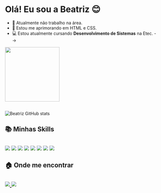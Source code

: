 ### <h1>Olá! Eu sou a Beatriz 😊

- 💽 Atualmente não trabalho na área.
- 🌱 Estou me aprimorando em HTML e CSS.
- 💻 Estou atualmente cursando <b>Desenvolvimento de Sistemas</b> na Etec.
-->
<img align="center" height="180" widht="190" src="https://imgs.search.brave.com/RpCxKtQ7_bTlFwUEXXF9Z2ltLyIilcdLdk0dFakVLDs/rs:fit:736:736:1/g:ce/aHR0cHM6Ly9pLnBp/bmltZy5jb20vb3Jp/Z2luYWxzL2U0Lzcy/Lzg1L2U0NzI4NTdj/ZmZhN2E3MmY4ZThj/NTM5NjBhMjRmYmFm/LmpwZw">
  
<br>![Beatriz GitHub stats](https://github-readme-stats.vercel.app/api?username=BeatrizAngelis&show_icons=true&theme=radical)

<h2>📚 Minhas Skills<h2>
<div style="display:inline_block">
  <img src="https://img.shields.io/badge/HTML5-E34F26?style=for-the-badge&logo=html5&logoColor=white">
  <img src="https://img.shields.io/badge/CSS3-1572B6?style=for-the-badge&logo=css3&logoColor=white">
  <img src="https://img.shields.io/badge/C%23-239120?style=for-the-badge&logo=c-sharp&logoColor=white">
  <img src="https://img.shields.io/badge/Notion-000000?style=for-the-badge&logo=notion&logoColor=white">
  <img src="https://img.shields.io/badge/Trello-0052CC?style=for-the-badge&logo=trello&logoColor=white">
  <img src="https://img.shields.io/badge/Figma-F24E1E?style=for-the-badge&logo=figma&logoColor=white">
  <img src="https://img.shields.io/badge/Canva-%2300C4CC.svg?&style=for-the-badge&logo=Canva&logoColor=white">
  <img src="https://img.shields.io/badge/Visual_Studio_Code-0078D4?style=for-the-badge&logo=visual%20studio%20code&logoColor=white">
</div>
  
  <h2>🏠 Onde me encontrar<h2>
<div>
  <a href="mailto:beatriizangelis@gmail.com" target="_blank"><img src="https://img.shields.io/badge/Gmail-D14836?style=for-the-badge&logo=gmail&logoColor=white" target="_blank"</a>
  <a href="https://www.linkedin.com/in/beatriz-angelis/" target="_blank"><img src="https://img.shields.io/badge/LinkedIn-0077B5?style=for-the-badge&logo=linkedin&logoColor=white" target="_blank"</a>
</div>
